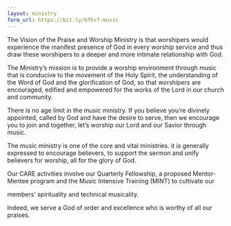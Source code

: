 ```yaml
---
layout: ministry
form_url: https://bit.ly/bfhcf-music 
---
```

 
The Vision of the Praise and Worship Ministry is that worshipers would
experience the manifest presence of God in every worship service and thus
draw these worshipers to a deeper and more intimate relationship with God.

The Ministry’s mission is to provide a worship environment through music that
is conducive to the movement of the Holy Spirit, the understanding of the
Word of God and the glorification of God, so that worshipers are encouraged,
edified and empowered for the works of the Lord in our church and community.

There is no age limit in the music ministry. If you believe you’re divinely
appointed, called by God and have the desire to serve, then we encourage
you to join and together, let’s worship our Lord and our Savior through music.

The music ministry is one of the core and vital ministries. it is generally
expressed to encourage believers, to support the sermon and unify believers
for worship, all for the glory of God.

Our CARE activities involve our Quarterly Fellowship, a proposed Mentor-
Mentee program and the Music Intensive Training (MINT) to cultivate our

members’ spirituality and technical musicality.

Indeed, we serve a God of order and excellence who is worthy of all our praises.